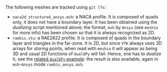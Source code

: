 The following meshes are tracked using `git lfs`:

 * `naca2d_structured_ansys.msh`: a NACA profile. It is composed of quads only, it does not have a boundary layer. It has been obtained using the *dualizing* script mentioned above; the format, `msh` by `Ansys` (see `meshio` for more info) has been chosen so that it is always recognized as 2D.
 * `raebis.vtu`: a RAE2822 profile. It is composed of quads in the boundary layer and triangles in the far-zone. It is 2D, but since `VTK` always uses 3D arrays for storing points, when read with `meshio` it will appear as being 3D and usual 2D functions of `dualGPy` will fail. Hence, one has to *dualize* it, see the [related `dualGPy` example](https://github.com/albiremo/dualGPy/blob/main/examples/ex_dualize.py): the result is also available, again in `msh`-`Ansys` mode `raebis_ansys.msh`.
